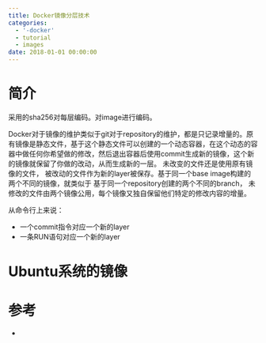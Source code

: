 ```yaml
---
title: Docker镜像分层技术
categories:
  - '-docker'
  - tutorial
  - images
date: 2018-01-01 00:00:00
---
```




# 简介

采用的sha256对每层编码。对image进行编码。


Docker对于镜像的维护类似于git对于repository的维护，都是只记录增量的。原有镜像是静态文件，基于这个静态文件可以创建的一个动态容器，在这个动态的容器中做任何你希望做的修改，然后退出容器后使用commit生成新的镜像，这个新的镜像就保留了你做的改动，从而生成新的一层。  未改变的文件还是使用原有镜像的文件，  被改动的文件作为新的layer被保存。基于同一个base image构建的两个不同的镜像，就类似于 基于同一个repository创建的两个不同的branch， 未修改的文件由两个镜像公用，每个镜像又独自保留他们特定的修改内容的增量。

从命令行上来说：
- 一个commit指令对应一个新的layer
- 一条RUN语句对应一个新的layer


# Ubuntu系统的镜像







# 参考


-
